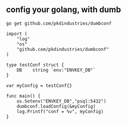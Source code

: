 <h2> config your golang, with dumb </h2>

```
go get github.com/pkdindustries/dumbconf
```

```
import (
    "log"
    "os"
    "github.com/pkdindustries/dumbconf"
)

type testConf struct {
    DB    string `env:"ENVKEY_DB"`
}

var myConfig = testConf{}

func main() {
    os.Setenv("ENVKEY_DB","psql:5432")
    dumbconf.loadConfig(&myConfig)
    log.Printf("conf = %v", myConfig)
}
```